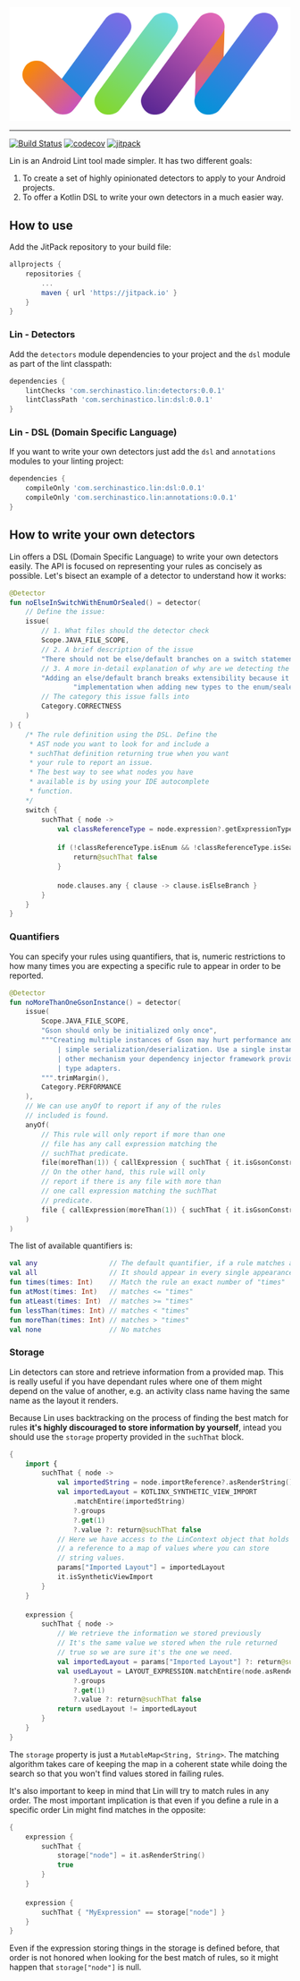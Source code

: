 <p align="center"><img src ="./readme/logo.png" /></p>

---------------

[![Build Status](https://travis-ci.org/Serchinastico/Lin.svg?branch=master)](https://travis-ci.org/Serchinastico/Lin)
[![codecov](https://codecov.io/gh/Serchinastico/Lin/branch/master/graph/badge.svg)](https://codecov.io/gh/Serchinastico/Lin)
[![jitpack](https://jitpack.io/v/Serchinastico/Lin.svg)](https://jitpack.io/#Serchinastico/Lin)

Lin is an Android Lint tool made simpler. It has two different goals:

1. To create a set of highly opinionated detectors to apply to your Android projects.
2. To offer a Kotlin DSL to write your own detectors in a much easier way.

## How to use

Add the JitPack repository to your build file:

```groovy
allprojects {
    repositories {
        ...
        maven { url 'https://jitpack.io' }
    }
}
```

### Lin - Detectors

Add the `detectors` module dependencies to your project and the `dsl` module as part of the lint classpath:

```groovy
dependencies {
    lintChecks 'com.serchinastico.lin:detectors:0.0.1'
    lintClassPath 'com.serchinastico.lin:dsl:0.0.1'
}
```

### Lin - DSL (Domain Specific Language)

If you want to write your own detectors just add the `dsl` and `annotations` modules to your linting project:

```groovy
dependencies {
    compileOnly 'com.serchinastico.lin:dsl:0.0.1'
    compileOnly 'com.serchinastico.lin:annotations:0.0.1'
}
```

## How to write your own detectors

Lin offers a DSL (Domain Specific Language) to write your own detectors easily. The API is focused on representing your rules as concisely as possible. Let's bisect an example of a detector to understand how it works:

```kotlin
@Detector
fun noElseInSwitchWithEnumOrSealed() = detector(
    // Define the issue:
    issue(
        // 1. What files should the detector check
        Scope.JAVA_FILE_SCOPE,
        // 2. A brief description of the issue
        "There should not be else/default branches on a switch statement checking for enum/sealed class values",
        // 3. A more in-detail explanation of why are we detecting the issue
        "Adding an else/default branch breaks extensibility because it won't let you know if there is a missing " +
                "implementation when adding new types to the enum/sealed class",
        // The category this issue falls into
        Category.CORRECTNESS
    )
) {
    /* The rule definition using the DSL. Define the
     * AST node you want to look for and include a
     * suchThat definition returning true when you want 
     * your rule to report an issue.
     * The best way to see what nodes you have
     * available is by using your IDE autocomplete
     * function.
    */
    switch {
        suchThat { node ->
            val classReferenceType = node.expression?.getExpressionType() ?: (return@suchThat false)

            if (!classReferenceType.isEnum && !classReferenceType.isSealed) {
                return@suchThat false
            }

            node.clauses.any { clause -> clause.isElseBranch }
        }
    }
}
```

### Quantifiers

You can specify your rules using quantifiers, that is, numeric restrictions to how many times you are expecting a specific rule to appear in order to be reported.

```kotlin
@Detector
fun noMoreThanOneGsonInstance() = detector(
    issue(
        Scope.JAVA_FILE_SCOPE,
        "Gson should only be initialized only once",
        """Creating multiple instances of Gson may hurt performance and it's a common mistake to instantiate it for
            | simple serialization/deserialization. Use a single instance, be it with a classic singleton pattern or
            | other mechanism your dependency injector framework provides. This way you can also share the common
            | type adapters.
        """.trimMargin(),
        Category.PERFORMANCE
    ),
    // We can use anyOf to report if any of the rules
    // included is found.
    anyOf(
        // This rule will only report if more than one
        // file has any call expression matching the 
        // suchThat predicate.
        file(moreThan(1)) { callExpression { suchThat { it.isGsonConstructor } } },
        // On the other hand, this rule will only 
        // report if there is any file with more than
        // one call expression matching the suchThat
        // predicate.
        file { callExpression(moreThan(1)) { suchThat { it.isGsonConstructor } } }
    )
)
```

The list of available quantifiers is:

```kotlin
val any                  // The default quantifier, if a rule matches any number of times then it's reported
val all                  // It should appear in every single appearance of the node
fun times(times: Int)    // Match the rule an exact number of "times"
fun atMost(times: Int)   // matches <= "times"
fun atLeast(times: Int)  // matches >= "times"
fun lessThan(times: Int) // matches < "times"
fun moreThan(times: Int) // matches > "times"
val none                 // No matches
```

### Storage

Lin detectors can store and retrieve information from a provided map. This is really useful if you have dependant rules where one of them might depend on the value of another, e.g. an activity class name having the same name as the layout it renders.

Because Lin uses backtracking on the process of finding the best match for rules **it's highly discouraged to store information by yourself**, intead you should use the `storage` property provided in the `suchThat` block.

```kotlin
{
    import {
        suchThat { node ->
            val importedString = node.importReference?.asRenderString() ?: return@suchThat false
            val importedLayout = KOTLINX_SYNTHETIC_VIEW_IMPORT
                .matchEntire(importedString)
                ?.groups
                ?.get(1)
                ?.value ?: return@suchThat false
            // Here we have access to the LinContext object that holds
            // a reference to a map of values where you can store
            // string values.
            params["Imported Layout"] = importedLayout
            it.isSyntheticViewImport
        }
    }

    expression {
        suchThat { node ->
            // We retrieve the information we stored previously
            // It's the same value we stored when the rule returned
            // true so we are sure it's the one we need.
            val importedLayout = params["Imported Layout"] ?: return@suchThat false
            val usedLayout = LAYOUT_EXPRESSION.matchEntire(node.asRenderString())
                ?.groups
                ?.get(1)
                ?.value ?: return@suchThat false
            return usedLayout != importedLayout
        }
    }
}
```

The `storage` property is just a `MutableMap<String, String>`. The matching algorithm takes care of keeping the map in a coherent state while doing the search so that you won't find values stored in failing rules.

It's also important to keep in mind that Lin will try to match rules in any order. The most important implication is that even if you define a rule in a specific order Lin might find matches in the opposite:

```kotlin
{
    expression {
        suchThat {
            storage["node"] = it.asRenderString() 
            true
        }
    }

    expression {
        suchThat { "MyExpression" == storage["node"] }
    }
}
```

Even if the expression storing things in the storage is defined before, that order is not honored when looking for the best match of rules, so it might happen that `storage["node"]` is null.